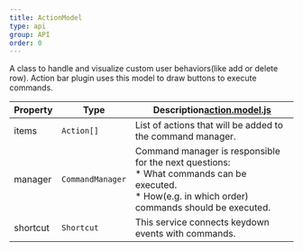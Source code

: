 ```yaml
---
title: ActionModel
type: api
group: API
order: 0
---
```

A class to handle and visualize custom user behaviors(like add or delete row). Action bar plugin uses this model to draw buttons to execute commands.


Property|Type|Description<a class="github-link2" target="_blank" href="https://github.com/qgrid/ng2/tree/master/core/action/action.model.js"><span>action.model.js</span></a>
---|---|---
items|`Action[]`|List of actions that will be added to the command manager.
manager|`CommandManager`|Command manager is responsible for the next questions:<br />* What commands can be executed.<br />* How(e.g. in which order) commands should be executed.
shortcut|`Shortcut`|This service connects keydown events with commands.
